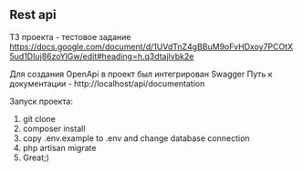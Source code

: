 ## Rest api
ТЗ проекта - тестовое задание https://docs.google.com/document/d/1UVdTnZ4gBBuM9oFvHDxoy7PCOtX5ud1DIuj86zoYlGw/edit#heading=h.q3dtajlvbk2e

Для создания OpenApi в проект был интегрирован Swagger 
Путь к документации - http://localhost/api/documentation 

Запуск проекта:
1. git clone
2. composer install
3. copy .env.example to .env and change database connection
4. php artisan migrate
5. Great;)
